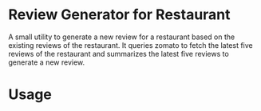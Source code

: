 # Review Generator for Restaurant

A small utility to generate a new review for a restaurant based on the existing reviews of the restaurant. It queries zomato to fetch the latest five reviews of the restaurant and summarizes the latest five reviews to generate a new review.

# Usage


